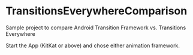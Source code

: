 # TransitionsEverywhereComparison
Sample project to compare Android Transition Framework vs. Transitions Everywhere

Start the App (KitKat or above) and chose either animation framework.
